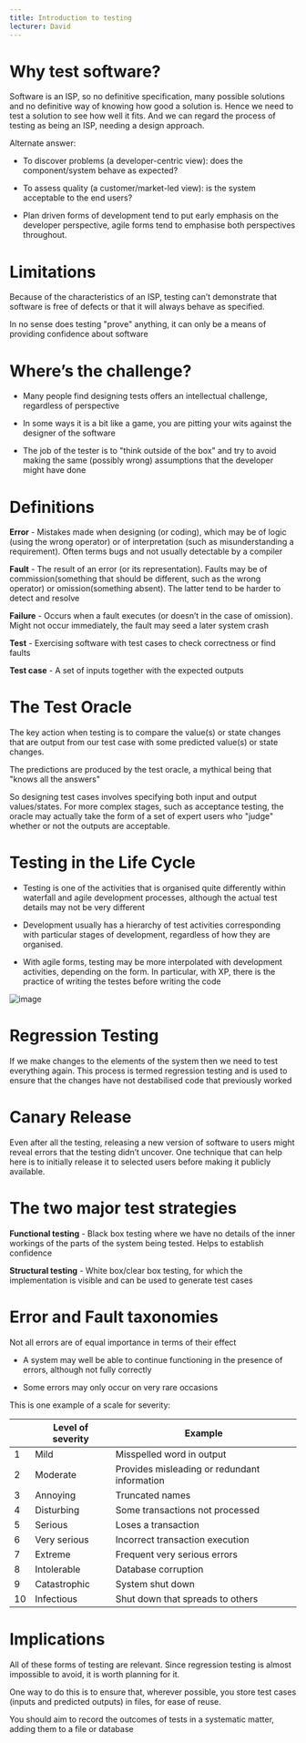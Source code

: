 ```yaml
---
title: Introduction to testing
lecturer: David
---
```


# Why test software?

Software is an ISP, so no definitive specification, many possible
solutions and no definitive way of knowing how good a solution is. Hence
we need to test a solution to see how well it fits. And we can regard
the process of testing as being an ISP, needing a design approach.

Alternate answer:

-   To discover problems (a developer-centric view): does the
    component/system behave as expected?

-   To assess quality (a customer/market-led view): is the system
    acceptable to the end users?

-   Plan driven forms of development tend to put early emphasis on the
    developer perspective, agile forms tend to emphasise both
    perspectives throughout.

# Limitations

Because of the characteristics of an ISP, testing can’t demonstrate that
software is free of defects or that it will always behave as specified.

In no sense does testing "prove" anything, it can only be a means of
providing confidence about software

# Where’s the challenge?

-   Many people find designing tests offers an intellectual challenge,
    regardless of perspective

-   In some ways it is a bit like a game, you are pitting your wits
    against the designer of the software

-   The job of the tester is to "think outside of the box" and try to
    avoid making the same (possibly wrong) assumptions that the
    developer might have done

# Definitions

**Error** - Mistakes made when designing (or coding), which may be of
logic (using the wrong operator) or of interpretation (such as
misunderstanding a requirement). Often terms bugs and not usually
detectable by a compiler

**Fault** - The result of an error (or its representation). Faults may
be of commission(something that should be different, such as the wrong
operator) or omission(something absent). The latter tend to be harder to
detect and resolve

**Failure** - Occurs when a fault executes (or doesn’t in the case of
omission). Might not occur immediately, the fault may seed a later
system crash

**Test** - Exercising software with test cases to check correctness or
find faults

**Test case** - A set of inputs together with the expected outputs

# The Test Oracle

The key action when testing is to compare the value(s) or state changes
that are output from our test case with some predicted value(s) or state
changes.

The predictions are produced by the test oracle, a mythical being that
"knows all the answers"

So designing test cases involves specifying both input and output
values/states. For more complex stages, such as acceptance testing, the
oracle may actually take the form of a set of expert users who "judge"
whether or not the outputs are acceptable.

# Testing in the Life Cycle

-   Testing is one of the activities that is organised quite differently
    within waterfall and agile development processes, although the
    actual test details may not be very different

-   Development usually has a hierarchy of test activities corresponding
    with particular stages of development, regardless of how they are
    organised.

-   With agile forms, testing may be more interpolated with development
    activities, depending on the form. In particular, with XP, there is
    the practice of writing the testes before writing the code

![image](/img/Year_2/Software_Engineering/Testing/Introduction/v-model.webp)

# Regression Testing

If we make changes to the elements of the system then we need to test
everything again. This process is termed regression testing and is used
to ensure that the changes have not destabilised code that previously
worked

# Canary Release

Even after all the testing, releasing a new version of software to users
might reveal errors that the testing didn’t uncover. One technique that
can help here is to initially release it to selected users before making
it publicly available.

# The two major test strategies

**Functional testing** - Black box testing where we have no details of
the inner workings of the parts of the system being tested. Helps to
establish confidence

**Structural testing** - White box/clear box testing, for which the
implementation is visible and can be used to generate test cases

# Error and Fault taxonomies

Not all errors are of equal importance in terms of their effect

-   A system may well be able to continue functioning in the presence of
    errors, although not fully correctly

-   Some errors may only occur on very rare occasions

This is one example of a scale for severity:

|     | Level of severity | Example                                      |
| --- | ----------------- | -------------------------------------------- |
| 1   | Mild              | Misspelled word in output                    |
| 2   | Moderate          | Provides misleading or redundant information |
| 3   | Annoying          | Truncated names                              |
| 4   | Disturbing        | Some transactions not processed              |
| 5   | Serious           | Loses a transaction                          |
| 6   | Very serious      | Incorrect transaction execution              |
| 7   | Extreme           | Frequent very serious errors                 |
| 8   | Intolerable       | Database corruption                          |
| 9   | Catastrophic      | System shut down                             |
| 10  | Infectious        | Shut down that spreads to others             |

# Implications

All of these forms of testing are relevant. Since regression testing is
almost impossible to avoid, it is worth planning for it.

One way to do this is to ensure that, wherever possible, you store test
cases (inputs and predicted outputs) in files, for ease of reuse.

You should aim to record the outcomes of tests in a systematic matter,
adding them to a file or database
